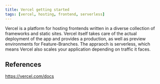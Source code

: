 ```yaml
---
title: Vercel getting started
tags: [vercel, hosting, frontend, serverless]
---
```


Vercel is a platform for hosting frontends written in a diverse collection of frameworks and static sites. Vercel itself takes care of the actual deployment of the app and provides a production, as well as preview environments for Feature-Branches.
The appraoch is serverless, which means Vercel also scales your application depending on traffic it faces.

## References
https://vercel.com/docs